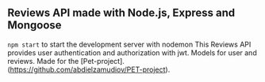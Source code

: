 ## Reviews API made with Node.js, Express and Mongoose
`npm start` to start the development server with nodemon
 This Reviews API provides user authentication and authorization with jwt.
 Models for user and reviews.
 Made for the [Pet-project].(https://github.com/abdielzamudiov/PET-project).